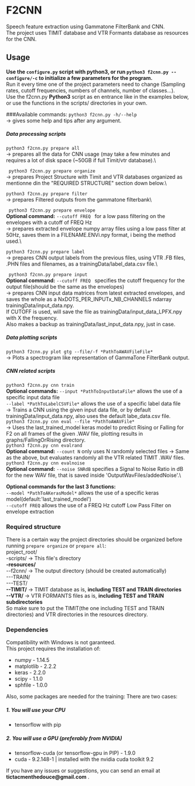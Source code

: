 # F2CNN
Speech feature extraction using Gammatone FilterBank and CNN.\
The project uses TIMIT database and VTR Formants database as resources for the CNN.


## Usage
**Use the ```configure.py``` script with python3, or run ```python3 f2cnn.py --configure/-c``` to initialize a few parameters for the program.**\
Run it every time one of the project parameters need to change (Sampling rates, cutoff frequencies, numbers of channels, number of classes...).\
Use the f2cnn.py **Python3** script as en entrance like in the examples below, or use the functions in the scripts/ directories in your own.

###Available commands:
```python3 f2cnn.py -h/--help``` \
-> gives some help and tips after any argument.

##### Data processing scripts
``` python3 f2cnn.py prepare all ``` \
-> prepares all the data for CNN usage (may take a few minutes and requires a lot of disk space (~50GB if full Timit/vtr database).\

``` python3 f2cnn.py prepare organize``` \
-> prepares Project Structure with Timit and VTR databases organized as mentionne din the "REQUIRED STRUCTURE" section down below.\

``` python3 f2cnn.py prepare filter ``` \
-> prepares Filtered outputs from the gammatone filterbank\

``` python3 f2cnn.py prepare envelope```\
__Optional command:__ ```--cutoff FREQ ``` for a low pass filtering on the envelopes with a cutoff of FREQ Hz  \
-> prepares extracted envelope numpy array files using a low pass filter at 50Hz, saves them in a FILENAME.ENVi.npy format, i being the method used.\

``` python3 f2cnn.py prepare label ``` \
-> prepares CNN output labels from the previous files, using VTR .FB files, .PHN files and filenames, as a trainingData/label_data.csv file.\

``` python3 f2cnn.py prepare input```\
__Optional command:__ ```--cutoff FREQ ``` specifies the cutoff frequency for the output file(should be the same as the envelopes)\
-> prepares CNN input data matrices from latest extracted envelopes, and saves the whole as a NxDOTS_PER_INPUTx_NB_CHANNELS ndarray trainingData/input_data.npy.\
If CUTOFF is used, will save the file as trainingData/input_data_LPFX.npy with X the frequency.\
Also makes a backup as trainingData/last_input_data.npy, just in case.

##### Data plotting scripts
```python3 f2cnn.py plot gtg --file/-f *PathToAWAVFileFile*```\
-> Plots a spectrogram like representation of GammaTone FilterBank output.
##### CNN related scripts
```python3 f2cnn.py cnn train```\
 __Optional commands:__
```--input *PathToInputDataFile*``` allows the use of a specific input data file \
```--label *PathToLabelCSVFile*``` allows the use of a specific label data file\
-> Trains a CNN using the given input data file, or by default trainingData/input_data.npy, also uses the default labe_data.csv file. \
```python3 f2cnn.py cnn eval --file *PathToAWAVFile*``` \
-> Uses the last_trained_model keras model to predict Rising or Falling for F2 on all frames of the given .WAV file, plotting results in graphs/FallingOrRising directory. \
```python3 f2cnn.py cnn evalrand``` \
__Optional command:__ ```--count N``` only uses N randomly selected files
-> Same as the above, but evaluates randomly all the VTR related TIMIT .WAV files.\
```python3 f2cnn.py cnn evalnoise```\
__Optional command:__ ```--noise SNRdB``` specifies a Signal to Noise Ratio in dB for the new WAV file, that is saved inside 'OutputWavFiles/addedNoise'.\

__Optional commands for the last 3 functions:__ \
```--model *PathToAKerasModel*``` allows the use of a specific keras model(default:'last_trained_model')\
```--cutoff FREQ``` allows the use of a FREQ Hz cutoff Low Pass Filter on envelope extraction

### Required structure
There is a certain way the project directories should be organized before running ```prepare organize``` or ```prepare all```:\
project_root/\
-scripts/   -> This file's directory\
**-resources/**\
--f2cnn/    -> The output directory (should be created automatically)\
---TRAIN/\
---TEST/\
**--TIMIT/**    -> TIMIT database as is, **including TEST and TRAIN directories**\
**--VTR/**      -> VTR FORMANTS files as is, **including TEST and TRAIN subdirectories**\
So make sure to put the TIMIT(the one including TEST and TRAIN directories) and VTR directories in the resources directory.
### Dependencies
Compatibility with Windows is not garanteed.\
This project requires the installation of:
- numpy - 1.14.5
- matplotlib - 2.2.2
- keras - 2.2.0
- scipy - 1.1.0
- sphfile - 1.0.0

Also, some packages are needed for the training:
There are two cases:
##### 1. You will use your CPU
* tensorflow with pip
##### 2. You will use a GPU (preferably from NVIDIA)
* tensorflow-cuda (or tensorflow-gpu in PIP) - 1.9.0
* cuda  -   9.2.148-1  | installed with the nvidia cuda toolkit 9.2

If you have any issues or suggestions, you can send an email at __tictacmenthedouce@gmail.com__ .